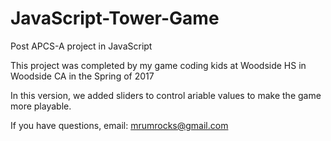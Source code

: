 # JavaScript-Tower-Game
Post APCS-A project in JavaScript

This project was completed by my game coding kids at Woodside HS in Woodside CA in the Spring of 2017

In this version, we added sliders to control ariable values to make the game more playable.

If you have questions, email:  mrumrocks@gmail.com


